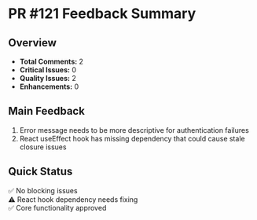 # PR #121 Feedback Summary

## Overview

- **Total Comments:** 2
- **Critical Issues:** 0
- **Quality Issues:** 2
- **Enhancements:** 0

## Main Feedback

1. Error message needs to be more descriptive for authentication failures
2. React useEffect hook has missing dependency that could cause stale closure issues

## Quick Status

✅ No blocking issues  
⚠️ React hook dependency needs fixing  
✅ Core functionality approved
